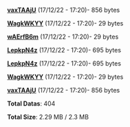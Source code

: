 [**vaxTAAjU**](/data/vaxTAAjU.txt) (17/12/22 - 17:20)- 856 bytes

[**WagkWKYY**](/data/WagkWKYY.txt) (17/12/22 - 17:20)- 29 bytes

[**wAErfB6m**](/data/wAErfB6m.txt) (17/12/22 - 17:20)- 29 bytes

[**LepkpN4z**](/data/LepkpN4z.txt) (17/12/22 - 17:20)- 695 bytes

[**LepkpN4z**](/data/LepkpN4z.txt) (17/12/22 - 17:20)- 695 bytes

[**WagkWKYY**](/data/WagkWKYY.txt) (17/12/22 - 17:20)- 29 bytes

[**vaxTAAjU**](/data/vaxTAAjU.txt) (17/12/22 - 17:20)- 856 bytes

**Total Datas**: 404

**Total Size**: 2.29 MB / 2.3 MB